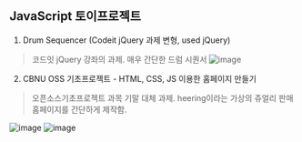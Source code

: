 ## JavaScript 토이프로젝트

1. Drum Sequencer (Codeit jQuery 과제 변형, used jQuery)
> 코드잇 jQuery 강좌의 과제. 매우 간단한 드럼 시퀀서
![image](https://user-images.githubusercontent.com/74031620/163806257-14905d36-89dc-4a6b-b0f3-2f1e1dbab9fa.png)

2. CBNU OSS 기초프로젝트 - HTML, CSS, JS 이용한 홈페이지 만들기
> 오픈소스기초프로젝트 과목 기말 대체 과제. heering이라는 가상의 쥬얼리 판매 홈페이지를 간단하게 제작함.

![image](https://user-images.githubusercontent.com/74031620/163805549-f8866dad-c0ce-43bb-a5c8-db268e26c2aa.png)
![image](https://user-images.githubusercontent.com/74031620/163805599-c43bee49-cfc2-4b49-86f5-cadb4ad3fb20.png)